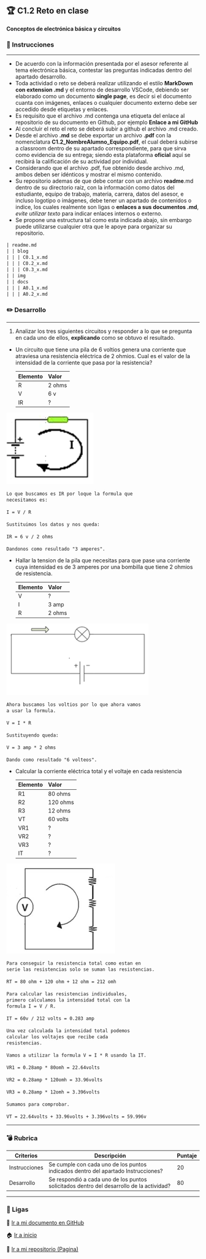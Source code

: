 ## :trophy: C1.2 Reto en clase

**Conceptos de electrónica básica y circuitos**

### :blue_book: Instrucciones
___

- De acuerdo con la información presentada por el asesor referente al tema electrónica básica, contestar las preguntas indicadas dentro del apartado desarrollo.
- Toda actividad o reto se deberá realizar utilizando el estilo **MarkDown con extension .md** y el entorno de desarrollo VSCode, debiendo ser elaborado como un documento **single page**, es decir si el documento cuanta con imágenes, enlaces o cualquier documento externo debe ser accedido desde etiquetas y enlaces.
- Es requisito que el archivo .md contenga una etiqueta del enlace al repositorio de su documento en Github, por ejemplo **Enlace a mi GitHub**
- Al concluir el reto el reto se deberá subir a github el archivo .md creado.
- Desde el archivo **.md** se debe exportar un archivo **.pdf** con la nomenclatura **C1.2_NombreAlumno_Equipo.pdf**, el cual deberá subirse a classroom dentro de su apartado correspondiente, para que sirva como evidencia de su entrega; siendo esta plataforma **oficial** aquí se recibirá la calificación de su actividad por individual.
- Considerando que el archivo .pdf, fue obtenido desde archivo .md, ambos deben ser idénticos y mostrar el mismo contenido.
- Su repositorio ademas de que debe contar con un archivo **readme**.md dentro de su directorio raíz, con la información como datos del estudiante, equipo de trabajo, materia, carrera, datos del asesor, e incluso logotipo o imágenes, debe tener un apartado de contenidos o indice, los cuales realmente son ligas o **enlaces a sus documentos .md**, _evite utilizar texto_ para indicar enlaces internos o externo.
- Se propone una estructura tal como esta indicada abajo, sin embargo puede utilizarse cualquier otra que le apoye para organizar su repositorio.

``` 
| readme.md
| | blog
| | | C0.1_x.md
| | | C0.2_x.md
| | | C0.3_x.md
| | img
| | docs
| | | A0.1_x.md
| | | A0.2_x.md
```

### :pencil2: Desarrollo
___
1. Analizar los tres siguientes circuitos y responder a lo que se pregunta en cada uno de ellos, **explicando** como se obtuvo el resultado.

+ Un circuito que tiene una pila de 6 voltios genera una corriente que atraviesa una resistencia eléctrica de 2 ohmios. Cual es el valor de la intensidad de la corriente que pasa por la resistencia?
  
   
    Elemento | Valor | 
    ---------|----------|
    R | 2 ohms | 
    V | 6 v | 
    IR | ? | 

![Cuestionario_Parte1](../img/CalculoCircuito-1.png)

    Lo que buscamos es IR por loque la formula que 
    necesitamos es:

    I = V / R

    Sustituimos los datos y nos queda:

    IR = 6 v / 2 ohms

    Dandonos como resultado "3 amperes".

+ Hallar la tension de la pila que necesitas para que pase una corriente cuya intensidad es de 3 amperes por una bombilla que tiene 2 ohmios de resistencia.

    Elemento | Valor | 
    ---------|----------|
    V | ? | 
    I | 3 amp | 
    R | 2 ohms |

![Cuestionario_Parte1](../img/CalculoCircuito-2.png)

    Ahora buscamos los voltios por lo que ahora vamos 
    a usar la formula.

    V = I * R

    Sustituyendo queda:

    V = 3 amp * 2 ohms

    Dando como resultado "6 volteos".

+ Calcular la corriente eléctrica total y el voltaje en cada resistencia 

    Elemento | Valor | 
    ---------|----------|
    R1 | 80 ohms | 
    R2 | 120 ohms | 
    R3 | 12 ohms | 
    VT | 60 volts | 
    VR1 | ? | 
    VR2 | ? | 
    VR3 | ? | 
    IT |  ? | 

![Cuestionario_Parte1](../img/CalculoCircuito-3.png)

    Para conseguir la resistencia total como estan en 
    serie las resistencias solo se suman las resistencias.

    RT = 80 ohm + 120 ohm + 12 ohm = 212 omh

    Para calcular las resistencias individuales, 
    primero calculamos la intensidad total con la 
    formula I = V / R.

    IT = 60v / 212 volts = 0.283 amp

    Una vez calculada la intensidad total podemos 
    calcular los voltajes que recibe cada 
    resistencias.

    Vamos a utilizar la formula V = I * R usando la IT.

    VR1 = 0.28amp * 80omh = 22.64volts

    VR2 = 0.28amp * 120omh = 33.96volts

    VR3 = 0.28amp * 12omh = 3.396volts

    Sumamos para comprobar.

    VT = 22.64volts + 33.96volts + 3.396volts = 59.996v



___

### :bomb: Rubrica

| Criterios     | Descripción                                                                                  | Puntaje |
| ------------- | -------------------------------------------------------------------------------------------- | ------- |
| Instrucciones | Se cumple con cada uno de los puntos indicados dentro del apartado Instrucciones?            | 20 |
| Desarrollo    | Se respondió a cada uno de los puntos solicitados dentro del desarrollo de la actividad?     | 80      |

___

### :bookmark: Ligas


:memo: [Ir a mi documento en  GitHub]([../README.md](https://github.com/CotaVilla/Sistemas-Programables/blob/master/blog/C1.2_EdyCota_Dream_Team.md))


:house: [Ir a inicio](../README.md)


:school: [Ir a mi repositorio (Pagina)](https://github.com/CotaVilla/Sistemas-Programables)